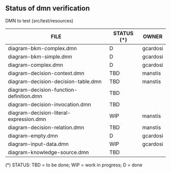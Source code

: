 Status of dmn verification
--------------------------


DMN to test (src/test/resources)

| FILE  | STATUS (*) | OWNER |
|---|---|---|
|diagram-bkm-complex.dmn|D|gcardosi|
|diagram-bkm-simple.dmn|D|gcardosi|
|diagram-complex.dmn|D|gcardosi|
|diagram-decision-context.dmn|TBD|manstis|
|diagram-decision-decision-table.dmn|TBD|manstis|
|diagram-decision-function-definition.dmn|TBD| |
|diagram-decision-invocation.dmn|TBD| |
|diagram-decision-literal-expression.dmn|WIP|manstis|
|diagram-decision-relation.dmn|TBD|manstis|
|diagram-empty.dmn|D|gcardosi|
|diagram-input-data.dmn|WIP|gcardosi|
|diagram-knowledge-source.dmn|TBD| |

(*) STATUS: TBD = to be done; WIP = work in progress; D = done
